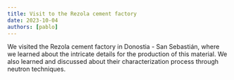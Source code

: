 ```yaml
---
title: Visit to the Rezola cement factory
date: 2023-10-04
authors: [pablo]
---
```


We visited the Rezola cement factory in Donostia - San Sebastián, where we learned about the intricate details for the production of this material.
We also learned and discussed about their characterization process through neutron techniques.
